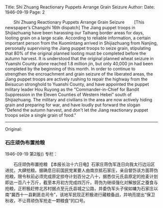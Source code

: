 Title: Shi Zhuang Reactionary Puppets Arrange Grain Seizure
Author:
Date: 1946-09-19
Page: 2

　　Shi Zhuang Reactionary Puppets Arrange Grain Seizure
　　[This newspaper’s Changzhi 16th dispatch] The Jiang puppet troops in Shijiazhuang have been harassing our Taihang border areas for days, looting grain on a large scale. According to reliable information, a certain important person from the Kuomintang arrived in Shijiazhuang from Nanjing, personally supervising the Jiang puppet troops to seize grain, stipulating that 80% of the original planned looting must be completed before the autumn harvest. It is understood that the original planned wheat seizure in Yuanshi County alone reached 1.8 million jin, but only 40,000 jin had been completed by the beginning of this month. In order to continue to strengthen the encroachment and grain seizure of the liberated areas, the Jiang puppet troops are actively rushing to repair the highway from the Beisucun stronghold to Yuanshi County, and have appointed the puppet military leader Hou Ruyong as the "Commander-in-Chief for Bandit Suppression in the Eleven Counties of Western Hebei" south of Shijiazhuang. The military and civilians in the area are now actively hiding grain and preparing for war, and have loudly put forward the slogan "Defend the autumn harvest, and don't let the Jiang reactionary puppet troops seize a single grain of food."



<hr /> 

Original: 


### 石庄顽伪布置抢粮

1946-09-19
第2版()
专栏：

　　石庄顽伪布置抢粮
    【本报长治十六日电】石家庄蒋伪军连日向我太行边沿区进扰，大肆抢粮。据确息日前国民党某要人由南京抵石家庄，亲自督饬该方面蒋伪抢粮，限令秋前必须完成原定掠夺计划百分之八十，据悉仅元氏县原定的抢麦计划即达一百八十万斤，截至本月初方完成四万斤。蒋伪为继续强化对解放区之蚕食与抢粮，正积极赶修北苏村据点至元氏县城之公路，并委伪军头子侯如墉为石家庄以南“冀西十一县剿匪总司令”，该地军民现正积极进行藏粮备战，并响亮提出“保卫秋收，不让蒋顽伪军抢走一颗粮食”的口号。

